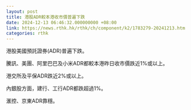 ```yaml
---
layout: post
title: 港股ADR較本港收市價普遍下跌
date: 2024-12-13 06:46:32.000000000 +08:00
link: https://news.rthk.hk/rthk/ch/component/k2/1783279-20241213.htm
categories: rthk
---
```


港股美國預託證券(ADR)普遍下跌。

騰訊、美團、阿里巴巴及小米ADR都較本港昨日收市價跌近1%或以上。

港交所及平保ADR跌近2%或以上。

內銀股方面，建行、工行ADR都跌超過1%。

滙控、京東ADR靠穩。
